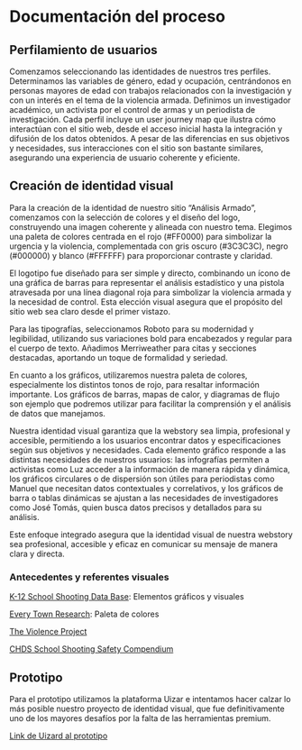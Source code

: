 # Documentación del proceso
## Perfilamiento de usuarios

Comenzamos seleccionando las identidades de nuestros tres perfiles. Determinamos las variables de género, edad y ocupación, centrándonos en personas mayores de edad con trabajos relacionados con la investigación y con un interés en el tema de la violencia armada. Definimos un investigador académico, un activista por el control de armas y un periodista de investigación. Cada perfil incluye un user journey map que ilustra cómo interactúan con el sitio web, desde el acceso inicial hasta la integración y difusión de los datos obtenidos. A pesar de las diferencias en sus objetivos y necesidades, sus interacciones con el sitio son bastante similares, asegurando una experiencia de usuario coherente y eficiente.

## Creación de identidad visual
Para la creación de la identidad de nuestro sitio “Análisis Armado”, comenzamos con la selección de colores y el diseño del logo, construyendo una imagen coherente y alineada con nuestro tema. Elegimos una paleta de colores centrada en el rojo (#FF0000) para simbolizar la urgencia y la violencia, complementada con gris oscuro (#3C3C3C), negro (#000000) y blanco (#FFFFFF) para proporcionar contraste y claridad.

El logotipo fue diseñado para ser simple y directo, combinando un ícono de una gráfica de barras para representar el análisis estadístico y una pistola atravesada por una línea diagonal roja para simbolizar la violencia armada y la necesidad de control. Esta elección visual asegura que el propósito del sitio web sea claro desde el primer vistazo.

Para las tipografías, seleccionamos Roboto para su modernidad y legibilidad, utilizando sus variaciones bold para encabezados y regular para el cuerpo de texto. Añadimos Merriweather para citas y secciones destacadas, aportando un toque de formalidad y seriedad.

En cuanto a los gráficos, utilizaremos nuestra paleta de colores, especialmente los distintos tonos de rojo, para resaltar información importante. Los gráficos de barras, mapas de calor, y diagramas de flujo son ejemplo que podremos utilizar para facilitar la comprensión y el análisis de datos que manejamos. 

Nuestra identidad visual garantiza que la webstory sea limpia, profesional y accesible, permitiendo a los usuarios encontrar datos y especificaciones según sus objetivos y necesidades. Cada elemento gráfico responde a las distintas necesidades de nuestros usuarios: las infografías permiten a activistas como Luz acceder a la información de manera rápida y dinámica, los gráficos circulares o de dispersión son útiles para periodistas como Manuel que necesitan datos contextuales y correlativos, y los gráficos de barra o tablas dinámicas se ajustan a las necesidades de investigadores como José Tomás, quien busca datos precisos y detallados para su análisis.

Este enfoque integrado asegura que la identidad visual de nuestra webstory sea profesional, accesible y eficaz en comunicar su mensaje de manera clara y directa.
### Antecedentes y referentes visuales


[K-12 School Shooting Data Base](https://k12ssdb.org/data-visualizations): Elementos gráficos y visuales

[Every Town Research](https://everytownresearch.org/): Paleta de colores

[The Violence Project](https://www.theviolenceproject.org/mass-shooter-database/)

[CHDS School Shooting Safety Compendium](https://www.chds.us/sssc/data-map/)

## Prototipo

Para el prototipo utilizamos la plataforma Uizar e intentamos hacer calzar lo más posible nuestro proyecto de identidad visual, que fue definitivamente uno de los mayores desafíos por la falta de las herramientas premium. 


[Link de Uizard al prototipo](https://app.uizard.io/p/963c3a6f)
